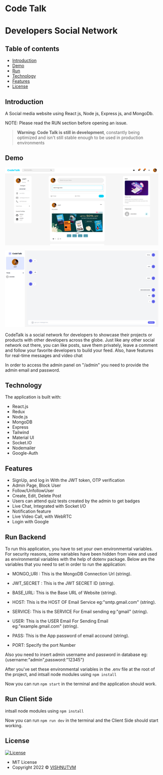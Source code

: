 
# Code Talk
# Developers Social Network
## Table of contents

- [Introduction](#introduction)
- [Demo](#demo)
- [Run](#run)
- [Technology](#technology)
- [Features](#features)
- [License](#license)

## Introduction

A  Social media  website using React js, Node js, Express js, and MongoDb.

NOTE: Please read the RUN section before opening an issue.

> **Warning: Code Talk is still in development**, constantly being optimized and isn't still stable enough to be used in production environments

## Demo

![screenshot](projcet-home.png)

![screenshot](chat-page.png)


CodeTalk is a social network for developers to showcase their projects or products with other developers across the globe. Just like any other social network out there, you can like posts, save them privately, leave a comment and follow your favorite developers to build your feed. Also, have features for real-time messages and video chat

In order to access the admin panel on "/admin" you need to provide the admin email and password.


## Technology

The application is built with:

- React.js
- Redux
- Node.js 
- MongoDB
- Express 
- Tailwind
- Material UI 
- Socket.IO
- Nodemailer
- Google-Auth

## Features

- SignUp, and log in With the JWT token, OTP
  verification
- Admin Page, Block User
- Follow/UnfollowUser
- Create, Edit, Delete Post
- Users can attend quiz tests created by the admin
  to get badges
- Live Chat, Integrated with Socket I/O
- Notification feature
- Live Video Call, with WebRTC
- Login with Google


## Run Backend

To run this application, you have to set your own environmental variables. For security reasons, some variables have been hidden from view and used as environmental variables with the help of dotenv package. Below are the variables that you need to set in order to run the application:

- MONGO_URI :   This is the MongoDB Connection Url (string).

- JWT_SECRET :  This is the JWT SECRET ID (string).

- BASE_URL:     This is the Base URL of Website (string).

- HOST:         This is the HOST OF Email Service  eg:"smtp.gmail.com" (string).

- SERVICE:      This is the SERVICE For Email sending eg:"gmail" (string).
  
- USER:         This is the USER Email For Sending Email eg:"example.gmail.com" (string).

- PASS:         This is the App password of email accound (string).

- PORT:         Specify the port Number



Also you need to insert admin username and password in database eg:{username:"admin",password:"12345"} 

After you've set these environmental variables in the .env file at the root of the project, and intsall node modules using  `npm install`

Now you can run `npm start` in the terminal and the application should work.


## Run Client Side

intsall node modules using  `npm install`

Now you can run `npm run dev` in the terminal and the Client Side should start working.


## License

[![License](https://img.shields.io/:License-MIT-blue.svg?style=flat-square)](http://badges.mit-license.org)

- MIT License
- Copyright 2022 © [VISHNUTVM](https://github.com/vishnutvm)
